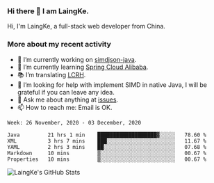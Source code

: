 ### Hi there 👋 I am LaingKe.

Hi, I'm LaingKe, a full-stack web developer from China.

### More about my recent activity

- 🔭 I’m currently working on [simdjson-java](https://github.com/laingke/simdjson-java).
- 🌱 I’m currently learning [Spring Cloud Alibaba](https://github.com/alibaba/spring-cloud-alibaba).
- :books: I’m translating [LCRH](https://github.com/LCTT/LCRH).
- 🤔 I’m looking for help with implement SIMD in native Java, I will be grateful if you can leave any idea.
- 💬 Ask me about anything at [issues](https://github.com/laingke/laingke/issues).
- 📫 How to reach me: Email is OK.

<!--START_SECTION:waka-->
```text
Week: 26 November, 2020 - 03 December, 2020

Java         21 hrs 1 min    ███████████████████▓░░░░░   78.60 % 
XML          3 hrs 7 mins    ███░░░░░░░░░░░░░░░░░░░░░░   11.67 % 
YAML         2 hrs 3 mins    ██░░░░░░░░░░░░░░░░░░░░░░░   07.68 % 
Markdown     10 mins         ▒░░░░░░░░░░░░░░░░░░░░░░░░   00.67 % 
Properties   10 mins         ▒░░░░░░░░░░░░░░░░░░░░░░░░   00.67 % 
```
<!--END_SECTION:waka-->

![LaingKe's GitHub Stats](https://github-readme-stats.vercel.app/api?username=laingke&show_icons=true&theme=nightowl&count_private=true)
